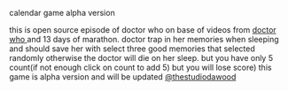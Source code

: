  calendar game alpha version
 
 
 this is open source episode of doctor who on base of videos from 
<a href="https://www.doctorwho.tv/ ">doctor who </a>  and 13 days of marathon.
doctor trap in her memories when sleeping  and should save her with select three good memories
that selected randomly otherwise the doctor will die on her sleep.
but you have only 5 count(if not enough click on count to add 5) but you will lose score)
this game is alpha version and will be updated
<a href="https://twitter.com/ThestudioDawood ">@thestudiodawood</a>
 





